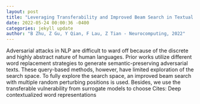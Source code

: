 ```yaml
--- 
layout: post 
title: "Leveraging Transferability and Improved Beam Search in Textual Adversarial Attacks" 
date: 2022-05-24 00:00:36 -0400 
categories: jekyll update 
author: "B Zhu, Z Gu, Y Qian, F Lau, Z Tian - Neurocomputing, 2022" 
--- 
```

Adversarial attacks in NLP are difficult to ward off because of the discrete and highly abstract nature of human languages. Prior works utilize different word replacement strategies to generate semantic-preserving adversarial texts. These query-based methods, however, have limited exploration of the search space. To fully explore the search space, an improved beam search with multiple random perturbing positions is used. Besides, we use the transferable vulnerability from surrogate models to choose Cites: Deep contextualized word representations